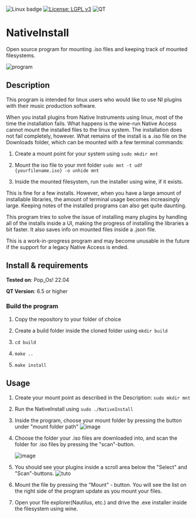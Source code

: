 ![Linux badge](https://img.shields.io/badge/Linux-teal)
[![License: LGPL v3](https://img.shields.io/badge/License-LGPL_v3-blue.svg)](https://www.gnu.org/licenses/lgpl-3.0)
![QT](https://img.shields.io/badge/QT-green)

# NativeInstall
Open source program for mounting .iso files and keeping track of mounted filesystems.

![program](https://github.com/constlo/NativeInstall/assets/79052688/5e19b9bf-7653-459c-ba16-e7b5c0738ba4)


## Description
This program is intended for linux users who would like to use NI plugins with their music production software.

When you install plugins from Native Instruments using linux, most of the time the installation fails. 
What happens is the wine-run Native Access cannot mount the installed files to the linux system.
The installation does not fail completely, however. What remains of the install is a .iso file on the Downloads folder, which can be mounted with a few terminal commands:

1. Create a mount point for your system using
   `sudo mkdir mnt`

2. Mount the iso file to your mnt folder
    `sudo mnt -t udf {yourfilename.iso} -o unhide mnt`

3. Inside the mounted filesystem, run the installer using wine, if it exists.

This is fine for a few installs. However, when you have a large amount of installable libraries, the amount of terminal usage becomes increasingly large.
Keeping notes of the installed programs can also get quite daunting.

This program tries to solve the issue of installing many plugins by handling all of the installs inside a UI, making the progress of installing the libraries a bit faster.
It also saves info on mounted files inside a .json file.

This is a work-in-progress program and may become unusable in the future if the support for a legacy Native Access is ended.

## Install & requirements
**Tested on**: Pop_Os! 22.04 

**QT Version**: 6.5 or higher

### Build the program

1. Copy the repository to your folder of choice
2. Create a build folder inside the cloned folder using 
   `mkdir build`

3. `cd build`
   
4. `make .. `

5. `make install `

## Usage

1. Create your mount point as described in the Description:
   `sudo mkdir mnt`
2. Run the NativeInstall using
   `sudo ./NativeInstall`
3. Inside the program, choose your mount folder by pressing the button under "mount folder path"
   ![image](https://github.com/constlo/NativeInstall/assets/79052688/872a1950-09c2-46d8-8f3d-79408454e926)

4. Choose the folder your .iso files are downloaded into, and scan the folder for .iso files by pressing the "scan"-button.
   
   ![image](https://github.com/constlo/NativeInstall/assets/79052688/94fed914-8077-4bcd-99b4-d0c76e14a708)

5. You should see your plugins inside a scroll area below the "Select" and "Scan"-buttons.
   ![tuto](https://github.com/constlo/NativeInstall/assets/79052688/eeef6efe-6d3c-4fa6-9427-a95c62cc341a)
 
7. Mount the file by pressing the "Mount" - button. You will see the list on the right side of the program update as you mount your files. 

8. Open your file explorer(Nautilus, etc.) and drive the .exe installer inside the filesystem using wine.


